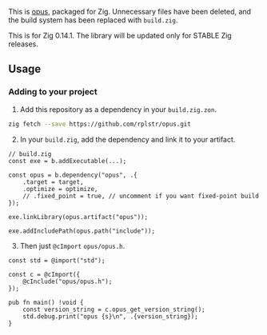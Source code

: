 This is [opus](https://github.com/xiph/opus), packaged for Zig.
Unnecessary files have been deleted, and the build system has been replaced
with `build.zig`.

This is for Zig 0.14.1. The library will be updated only for STABLE Zig releases.

## Usage

### Adding to your project
1. Add this repository as a dependency in your `build.zig.zon`.
```sh
zig fetch --save https://github.com/rplstr/opus.git
```
2. In your `build.zig`, add the dependency and link it to your artifact.
```zig
// build.zig
const exe = b.addExecutable(...);

const opus = b.dependency("opus", .{
    .target = target,
    .optimize = optimize,
    // .fixed_point = true, // uncomment if you want fixed-point build
});

exe.linkLibrary(opus.artifact("opus"));

exe.addIncludePath(opus.path("include"));
```
3. Then just `@cImport` `opus/opus.h`.
```zig
const std = @import("std");

const c = @cImport({
    @cInclude("opus/opus.h");
});

pub fn main() !void {
    const version_string = c.opus_get_version_string();
    std.debug.print("opus {s}\n", .{version_string});
}
```
